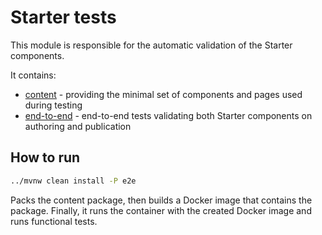 # Starter tests
This module is responsible for the automatic validation of the Starter components.

It contains:
- [content](./content) - providing the minimal set of components and pages used during testing
- [end-to-end](./end-to-end) - end-to-end tests validating both Starter components on authoring and publication

## How to run

```bash
../mvnw clean install -P e2e
```

Packs the content package, then builds a Docker image that contains the package. Finally, it runs the container with the created Docker image 
and runs functional tests.